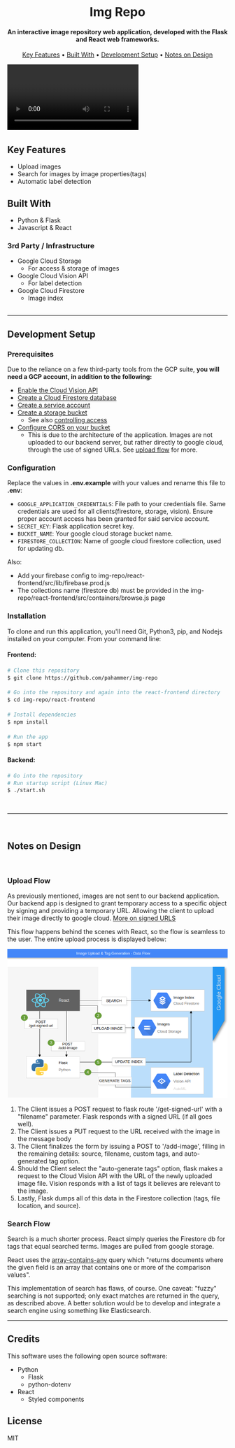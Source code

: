 <br />
<h1 align="center">
  <br>
  Img Repo
  <br>

<h4 align="center">An interactive image repository web application, developed with the Flask and React web frameworks.</h4>

<p align="center">
  <a href="#key-features">Key Features</a> •
  <a href="#built-with">Built With</a> •
  <a href="#development-setup">Development Setup</a> •
  <a href="#notes-on-design">Notes on Design</a>
</p>

![screenshot](https://github.com/pahammer/img-repo/blob/master/.github/search.mp4)

</h1>

<!-- FEATURES-->

## Key Features

- Upload images
- Search for images by image properties(tags)
- Automatic label detection

## Built With

- []() Python & Flask
- []() Javascript & React

### 3rd Party / Infrastructure

- Google Cloud Storage
  - For access & storage of images
- Google Cloud Vision API
  - For label detection
- Google Cloud Firestore
  - Image index
    <br>
    <br>

---

## Development Setup

### Prerequisites

Due to the reliance on a few third-party tools from the GCP suite, <b>you will need a GCP account, in addition to the following:</b>

- [Enable the Cloud Vision API](https://cloud.google.com/vision/docs/setup#api)
- [Create a Cloud Firestore database](https://cloud.google.com/firestore/docs/quickstart-servers#create_a_in_native_mode_database)
- [Create a service account](https://cloud.google.com/compute/docs/access/service-accounts#serviceaccount)
- [Create a storage bucket](https://cloud.google.com/storage/docs/creating-buckets)
  - See also [controlling access](https://cloud.google.com/storage/docs/access-control)
- [Configure CORS on your bucket](https://cloud.google.com/storage/docs/configuring-cors#code-samples)
  - This is due to the architecture of the application. Images are not uploaded to our backend server, but rather directly to google cloud, through the use of signed URLs. See [upload flow](#upload-flow) for more.

### Configuration

Replace the values in **.env.example** with your values and rename this file to **.env**:

- `GOOGLE_APPLICATION_CREDENTIALS`: File path to your credentials file. Same credentials are used for all clients(firestore, storage, vision). Ensure proper account access has been granted for said service account.
- `SECRET_KEY`: Flask application secret key.
- `BUCKET_NAME`: Your google cloud storage bucket name.
- `FIRESTORE_COLLECTION`: Name of google cloud firestore collection, used for updating db.

Also:

- Add your firebase config to img-repo/react-frontend/src/lib/firebase.prod.js
- The collections name (firestore db) must be provided in the img-repo/react-frontend/src/containers/browse.js page

### Installation

To clone and run this application, you'll need Git, Python3, pip, and Nodejs installed on your computer. From your command line:

#### Frontend:

```bash
# Clone this repository
$ git clone https://github.com/pahammer/img-repo

# Go into the repository and again into the react-frontend directory
$ cd img-repo/react-frontend

# Install dependencies
$ npm install

# Run the app
$ npm start
```

#### Backend:

```bash
# Go into the repository
# Run startup script (Linux Mac)
$ ./start.sh
```

<br>

---

<br>

## Notes on Design

<br>

### Upload Flow

As previously mentioned, images are not sent to our backend application. Our backend app is designed to grant temporary access to a specific object by signing and providing a temporary URL. Allowing the client to upload their image directly to google cloud. [More on signed URLS](https://cloud.google.com/storage/docs/access-control/signed-urls)

This flow happens behind the scenes with React, so the flow is seamless to the user. The entire upload process is displayed below:

<!-- INSERT DATA FLOW / ARCHITECTURE HERE -->

![dataflow](https://github.com/pahammer/img-repo/blob/master/.github/data-flow.png)

1. The Client issues a POST request to flask route '/get-signed-url' with a "filename" parameter. Flask responds with a signed URL (if all goes well).
2. The Client issues a PUT request to the URL received with the image in the message body
3. The Client finalizes the form by issuing a POST to '/add-image', filling in the remaining details: source, filename, custom tags, and auto-generated tag option.
4. Should the Client select the "auto-generate tags" option, flask makes a request to the Cloud Vision API with the URL of the newly uploaded image file. Vision responds with a list of tags it believes are relevant to the image.
5. Lastly, Flask dumps all of this data in the Firestore collection (tags, file location, and source).

### Search Flow

Search is a much shorter process. React simply queries the Firestore db for tags that equal searched terms. Images are pulled from google storage.

React uses the [array-contains-any](https://cloud.google.com/firestore/docs/query-data/queries#in_not-in_and_array-contains-any) query which "returns documents where the given field is an array that contains one or more of the comparison values".

This implementation of search has flaws, of course. One caveat: "fuzzy" searching is not supported; only exact matches are returned in the query, as described above. A better solution would be to develop and integrate a search engine using something like Elasticsearch.

---

## Credits

This software uses the following open source software:

- Python
  - Flask
  - python-dotenv
- React
  - Styled components

## License

MIT
